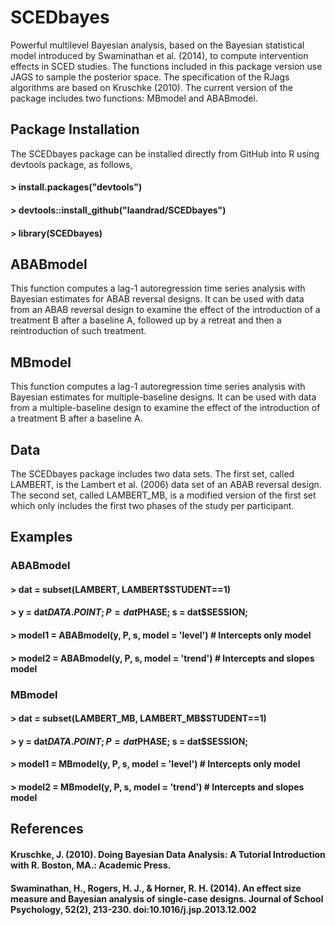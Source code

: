 # SCEDbayes
Powerful multilevel Bayesian analysis, based on the Bayesian statistical model introduced by Swaminathan et al. (2014), to compute intervention effects in SCED studies. The functions included in this package version use JAGS to sample the posterior space. The specification of the RJags algorithms are based on Kruschke (2010). The current version of the package includes two functions: MBmodel and ABABmodel. 

## Package Installation
The SCEDbayes package can be installed directly from GitHub into R using devtools package, as follows,

#### > install.packages("devtools")
#### > devtools::install_github("laandrad/SCEDbayes")
#### > library(SCEDbayes)

## ABABmodel
This function computes a lag-1 autoregression time series analysis with Bayesian estimates for ABAB reversal designs. It can be used with data from an ABAB reversal design to examine the effect of the introduction of a treatment B after a baseline A, followed up by a retreat and then a reintroduction of such treatment.

## MBmodel
This function computes a lag-1 autoregression time series analysis with Bayesian estimates for multiple-baseline designs. It can be used with data from a multiple-baseline design to examine the effect of the introduction of a treatment B after a baseline A.

## Data
The SCEDbayes package includes two data sets. The first set, called LAMBERT, is the Lambert et al. (2006) data set of an ABAB reversal design. The second set, called LAMBERT_MB, is a modified version of the first set which only includes the first two phases of the study per participant.

## Examples
### ABABmodel
#### > dat = subset(LAMBERT, LAMBERT$STUDENT==1)
#### > y = dat$DATA.POINT; P = dat$PHASE; s = dat$SESSION;
#### > model1 = ABABmodel(y, P, s, model = 'level') # Intercepts only model
#### > model2 = ABABmodel(y, P, s, model = 'trend') # Intercepts and slopes model

### MBmodel
#### > dat = subset(LAMBERT_MB, LAMBERT_MB$STUDENT==1)
#### > y = dat$DATA.POINT; P = dat$PHASE; s = dat$SESSION;
#### > model1 = MBmodel(y, P, s, model = 'level') # Intercepts only model
#### > model2 = MBmodel(y, P, s, model = 'trend') # Intercepts and slopes model

## References
#### Kruschke, J. (2010). Doing Bayesian Data Analysis: A Tutorial Introduction with R. Boston, MA.: Academic Press.
#### Swaminathan, H., Rogers, H. J., & Horner, R. H. (2014). An effect size measure and Bayesian analysis of single-case designs. Journal of School Psychology, 52(2), 213-230. doi:10.1016/j.jsp.2013.12.002

